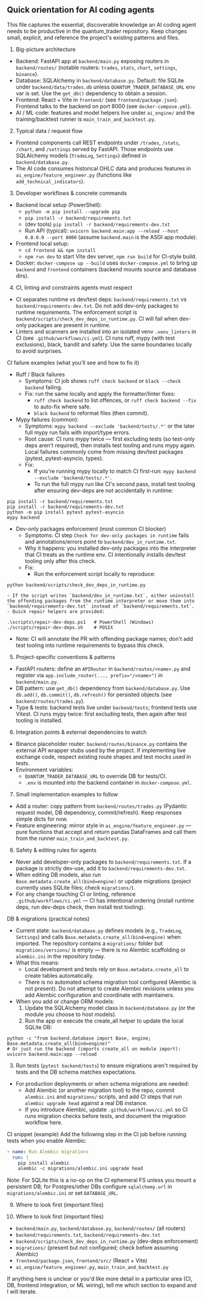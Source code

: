 ## Quick orientation for AI coding agents

This file captures the essential, discoverable knowledge an AI coding agent needs
to be productive in the quantum_trader repository. Keep changes small, explicit,
and reference the project's existing patterns and files.

1) Big-picture architecture
- Backend: FastAPI app at `backend/main.py` exposing routers in `backend/routes/`
  (notable routers: `trades`, `stats`, `chart`, `settings`, `binance`).
- Database: SQLAlchemy in `backend/database.py`. Default: file SQLite under
  `backend/data/trades.db` unless `QUANTUM_TRADER_DATABASE_URL` env var is set.
  Use the `get_db()` dependency to obtain a session.
- Frontend: React + Vite in `frontend/` (see `frontend/package.json`). Frontend
  talks to the backend on port 8000 (see `docker-compose.yml`).
- AI / ML code: features and model helpers live under `ai_engine/` and
  the training/backtest runner is `main_train_and_backtest.py`.

2) Typical data / request flow
- Frontend components call REST endpoints under `/trades`, `/stats`, `/chart`,
  and `/settings` served by FastAPI. Those endpoints use SQLAlchemy models
  (`TradeLog`, `Settings`) defined in `backend/database.py`.
- The AI code consumes historical OHLC data and produces features in
  `ai_engine/feature_engineer.py` (functions like `add_technical_indicators`).

3) Developer workflows & concrete commands
- Backend local setup (PowerShell):
  - `python -m pip install --upgrade pip`
  - `pip install -r backend/requirements.txt`
  - (dev tools) `pip install -r backend/requirements-dev.txt`
  - Run API (typical): `uvicorn backend.main:app --reload --host 0.0.0.0 --port 8000`
    (assume `backend.main` is the ASGI app module).
- Frontend local setup:
  - `cd frontend && npm install`
  - `npm run dev` to start Vite dev server, `npm run build` for CI-style build.
- Docker: `docker-compose up --build` uses `docker-compose.yml` to bring up
  `backend` and `frontend` containers (backend mounts source and database dirs).

4) CI, linting and constraints agents must respect
- CI separates runtime vs dev/test deps: `backend/requirements.txt` vs
  `backend/requirements-dev.txt`. Do not add dev-only packages to runtime
  requirements. The enforcement script is `backend/scripts/check_dev_deps_in_runtime.py`.
  CI will fail when dev-only packages are present in runtime.
- Linters and scanners are installed into an isolated venv `.venv_linters` in CI
  (see `.github/workflows/ci.yml`). CI runs ruff, mypy (with test exclusions),
  black, bandit and safety. Use the same boundaries locally to avoid surprises.

CI failure examples (what you'll see and how to fix it)
- Ruff / Black failures
  - Symptoms: CI job shows `ruff check backend` or `black --check backend` failing.
  - Fix: run the same locally and apply the formatter/linter fixes:
    - `ruff check backend` to list offences, or `ruff check backend --fix` to auto-fix where safe.
    - `black backend` to reformat files (then commit).
- Mypy failures (common):
  - Symptoms: `mypy backend --exclude 'backend/tests/.*'` or the later full mypy run fails with import/type errors.
  - Root cause: CI runs mypy twice — first excluding tests (so test-only deps aren't required), then installs test tooling and runs mypy again. Local failures commonly come from missing dev/test packages (pytest, pytest-asyncio, types).
  - Fix:
    - If you're running mypy locally to match CI first-run: `mypy backend --exclude 'backend/tests/.*'`.
    - To run the full mypy run like CI's second pass, install test tooling after ensuring dev-deps are not accidentally in runtime:

```pwsh
pip install -r backend/requirements.txt
pip install -r backend/requirements-dev.txt
python -m pip install pytest pytest-asyncio
mypy backend
```

- Dev-only packages enforcement (most common CI blocker)
  - Symptoms: CI step `Check for dev-only packages in runtime` fails and annotations/errors point to `backend/dev_in_runtime.txt`.
  - Why it happens: you installed dev-only packages into the interpreter that CI treats as the runtime env. CI intentionally installs dev/test tooling only after this check.
  - Fix:
    - Run the enforcement script locally to reproduce:

```pwsh
python backend/scripts/check_dev_deps_in_runtime.py
```

    - If the script writes `backend/dev_in_runtime.txt`, either uninstall the offending packages from the runtime interpreter or move them into `backend/requirements-dev.txt` instead of `backend/requirements.txt`.
    - Quick repair helpers are provided:

```pwsh
.\scripts\repair-dev-deps.ps1   # PowerShell (Windows)
./scripts/repair-dev-deps.sh    # POSIX
```

  - Note: CI will annotate the PR with offending package names; don't add test tooling into runtime requirements to bypass this check.

5) Project-specific conventions & patterns
- FastAPI routers: define an `APIRouter` in `backend/routes/<name>.py` and
  register via `app.include_router(..., prefix="/<name>")` in `backend/main.py`.
- DB pattern: use `get_db()` dependency from `backend/database.py`. Use
  `db.add()`, `db.commit()`, `db.refresh()` for persisted objects (see
  `backend/routes/trades.py`).
- Type & tests: backend tests live under `backend/tests`; frontend tests use
  Vitest. CI runs mypy twice: first excluding tests, then again after test
  tooling is installed.

6) Integration points & external dependencies to watch
- Binance placeholder router: `backend/routes/binance.py` contains the external
  API wrapper stubs used by the project. If implementing live exchange code,
  respect existing route shapes and test mocks used in tests.
- Environment variables:
  - `QUANTUM_TRADER_DATABASE_URL` to override DB for tests/CI.
  - `.env` is mounted into the backend container in `docker-compose.yml`.

7) Small implementation examples to follow
- Add a router: copy pattern from `backend/routes/trades.py` (Pydantic request
  model, DB dependency, commit/refresh). Keep responses simple dicts for now.
- Feature engineering: mirror style in `ai_engine/feature_engineer.py` — pure
  functions that accept and return pandas DataFrames and call them from the
  runner `main_train_and_backtest.py`.

8) Safety & editing rules for agents
- Never add developer-only packages to `backend/requirements.txt`. If a
  package is strictly dev-use, add it to `backend/requirements-dev.txt`.
- When editing DB models, also run `Base.metadata.create_all(bind=engine)`
  or update migrations (project currently uses SQLite files; check `migrations/`).
- For any change touching CI or linting, reference `.github/workflows/ci.yml`
  — CI has intentional ordering (install runtime deps, run dev-deps check,
  then install test tooling).

DB & migrations (practical notes)
- Current state: `backend/database.py` defines models (e.g., `TradeLog`, `Settings`) and calls `Base.metadata.create_all(bind=engine)` when imported. The repository contains a `migrations/` folder but `migrations/versions/` is empty — there is no Alembic scaffolding or `alembic.ini` in the repository today.
- What this means:
  - Local development and tests rely on `Base.metadata.create_all` to create tables automatically.
  - There is no automated schema migration tool configured (Alembic is not present). Do not attempt to create Alembic revisions unless you add Alembic configuration and coordinate with maintainers.
- When you add or change ORM models:
  1. Update the SQLAlchemy model class in `backend/database.py` (or the module you choose to host models).
  2. Run the app or execute the create_all helper to update the local SQLite DB:

```pwsh
python -c "from backend.database import Base, engine; Base.metadata.create_all(bind=engine)"
# Or just run the backend (imports create_all on module import):
uvicorn backend.main:app --reload
```

  3. Run tests (`pytest backend/tests`) to ensure migrations aren't required by tests and the DB schema matches expectations.
- For production deployments or when schema migrations are needed:
  - Add Alembic (or another migration tool) to the repo, commit `alembic.ini` and `migrations/` scripts, and add CI steps that run `alembic upgrade head` against a real DB instance.
  - If you introduce Alembic, update `.github/workflows/ci.yml` so CI runs migration checks before tests, and document the migration workflow here.

CI snippet (example)
Add the following step in the CI job before running tests when you enable Alembic:

```yaml
- name: Run Alembic migrations
  run: |
    pip install alembic
    alembic -c migrations/alembic.ini upgrade head
```

Note: For SQLite this is a no-op on the CI ephemeral FS unless you mount a persistent DB; for Postgres/other DBs configure `sqlalchemy.url` in `migrations/alembic.ini` or set `DATABASE_URL`.

9) Where to look first (important files)

9) Where to look first (important files)
- `backend/main.py`, `backend/database.py`, `backend/routes/` (all routers)
- `backend/requirements.txt`, `backend/requirements-dev.txt`
- `backend/scripts/check_dev_deps_in_runtime.py` (dev-deps enforcement)
 - `migrations/` (present but not configured; check before assuming Alembic)
- `frontend/package.json`, `frontend/src/` (React + Vite)
- `ai_engine/feature_engineer.py`, `main_train_and_backtest.py`

If anything here is unclear or you'd like more detail in a particular area
(CI, DB, frontend integration, or ML wiring), tell me which section to expand
and I will iterate.
